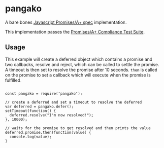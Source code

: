 # pangako

A bare bones [Javascript Promises/A+ spec](https://github.com/promises-aplus/promises-spec) implementation.

This implementation passes the [Promises/A+ Compliance Test Suite](https://github.com/promises-aplus/promises-tests).

## Usage

This example will create a deferred object which contains a promise and two
callbacks, resolve and reject, which can be called to settle the promise. A
timeout is then set to resolve the promise after 10 seconds. `then` is called
on the promise to set a callback which will execute when the promise is
fulfilled.

<pre><code>
const pangako = require('pangako');

// create a deferred and set a timeout to resolve the deferred
var deferred = pangako.defer();
setTimeout(function() {
  deferred.resolve("I'm now resolved!");
}, 10000);

// waits for the promise to get resolved and then prints the value
deferred.promise.then(function(value) {
  console.log(value);
}
</code</pre>



